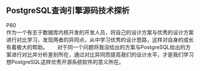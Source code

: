 ## PostgreSQL查询引擎源码技术探析

P80  
作为一个有志于数据库内核开发的开发人员，将自己的设计方案与优秀的设计方案进行对比学习，发现两者的异同点，从中学习优秀的设计思路，这样对自身的成长有着极大的帮助。　　
对于同一个问题将我没给出的方案与PostgreSQL给出的方案进行对比并分析差别所在，通过对比异同而提高我们的设计水平，才是我们学习想PostgreSQL这样优秀开源系统软件的意义所在。


